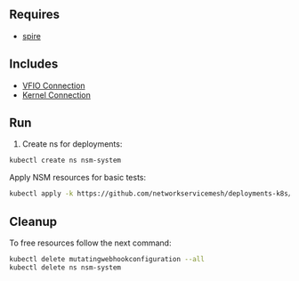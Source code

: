 ## Requires

- [spire](../spire)

## Includes

- [VFIO Connection](../use-cases/Vfio2Noop)
- [Kernel Connection](../use-cases/SriovKernel2Noop)

## Run

1. Create ns for deployments:
```bash
kubectl create ns nsm-system
```

Apply NSM resources for basic tests:
```bash
kubectl apply -k https://github.com/networkservicemesh/deployments-k8s/examples/sriov?ref=1d006c387aae6b762b38f745369485c1776f9390
```

## Cleanup

To free resources follow the next command:
```bash
kubectl delete mutatingwebhookconfiguration --all
kubectl delete ns nsm-system
```
